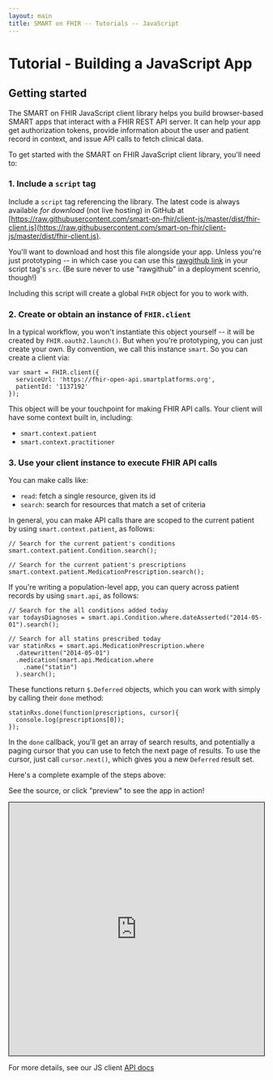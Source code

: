 ```yaml
---
layout: main
title: SMART on FHIR -- Tutorials -- JavaScript
---
```


# Tutorial - Building a JavaScript App

## Getting started

The SMART on FHIR JavaScript client library helps you build browser-based SMART
apps that interact with a FHIR REST API server. It can help your app get
authorization tokens, provide information about the user and patient record in
context, and issue API calls to fetch clinical data.

To get started with the SMART on FHIR JavaScript client library, you'll need to:

### 1. Include a `script` tag

Include a `script` tag referencing the library. The latest code is always
available *for download* (not live hosting) in GitHub at
[https://raw.githubusercontent.com/smart-on-fhir/client-js/master/dist/fhir-client.js](https://raw.githubusercontent.com/smart-on-fhir/client-js/master/dist/fhir-client.js).

You'll want to download and host this file alongside your app. Unless you're
just prototyping -- in which case you can use this [rawgithub
link](https://rawgithub.com/smart-on-fhir/client-js/master/dist/fhir-client.js)
in your script tag's `src`. (Be sure never to use "rawgithub" in a deployment scenrio, though!)

Including this script will create a global `FHIR` object for you to work with.

### 2. Create or obtain an instance of `FHIR.client`

In a typical workflow, you won't instantiate this object yourself -- it will
be created by `FHIR.oauth2.launch()`. But when you're prototyping, you can just
create your own. By convention, we call this instance `smart`. So you can
create a client via:

```
var smart = FHIR.client({
  serviceUrl: 'https://fhir-open-api.smartplatforms.org',
  patientId: '1137192'
});
```

This object will be your touchpoint for making FHIR API calls. Your client
will have some context built in, including:

* `smart.context.patient`
* `smart.context.practitioner`

### 3. Use your client instance to execute FHIR API calls

You can make calls like:

* `read`: fetch a single resource, given its id
* `search`: search for resources that match a set of criteria

In general, you can make API calls thare are scoped to the current patient by
using `smart.context.patient`, as follows:

```
// Search for the current patient's conditions
smart.context.patient.Condition.search();

// Search for the current patient's prescriptions
smart.context.patient.MedicationPrescription.search();
```

If you're writing a population-level app, you can query across patient records
by using `smart.api`, as follows:

```
// Search for the all conditions added today
var todaysDiagnoses = smart.api.Condition.where.dateAsserted("2014-05-01").search();

// Search for all statins prescribed today
var statinRxs = smart.api.MedicationPrescription.where
  .datewritten("2014-05-01")
  .medication(smart.api.Medication.where
    .name("statin")
  ).search();
```

These functions return `$.Deferred` objects, which you can work with simply by
calling their `done` method:

```
statinRxs.done(function(prescriptions, cursor){
  console.log(prescriptions[0]);
});
```

In the `done` callback, you'll get an array of search results, and potentially
a paging cursor that you can use to fetch the next page of results. To use the
cursor, just call `cursor.next()`, which gives you a new `Deferred` result set.

Here's a complete example of the steps above:

See the source, or click "preview" to see the app in action!

<iframe
  style="border: 1px solid black"
  src="http://embed.plnkr.co/nN4yMXzK5aYxdyZFJHii/get-data.js"
  width="100%" height="500px"></iframe>

For more details, see our JS client [API docs](../api)
